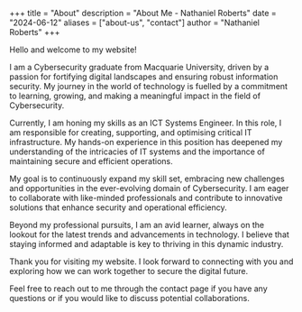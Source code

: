 +++
title = "About"
description = "About Me - Nathaniel Roberts"
date = "2024-06-12"
aliases = ["about-us", "contact"]
author = "Nathaniel Roberts"
+++

Hello and welcome to my website!

I am a Cybersecurity graduate from Macquarie University, driven by a passion for fortifying digital landscapes and ensuring robust information security. My journey in the world of technology is fuelled by a commitment to learning, growing, and making a meaningful impact in the field of Cybersecurity.

Currently, I am honing my skills as an ICT Systems Engineer. In this role, I am responsible for creating, supporting, and optimising critical IT infrastructure. My hands-on experience in this position has deepened my understanding of the intricacies of IT systems and the importance of maintaining secure and efficient operations.

My goal is to continuously expand my skill set, embracing new challenges and opportunities in the ever-evolving domain of Cybersecurity. I am eager to collaborate with like-minded professionals and contribute to innovative solutions that enhance security and operational efficiency.

Beyond my professional pursuits, I am an avid learner, always on the lookout for the latest trends and advancements in technology. I believe that staying informed and adaptable is key to thriving in this dynamic industry.

Thank you for visiting my website. I look forward to connecting with you and exploring how we can work together to secure the digital future.

Feel free to reach out to me through the contact page if you have any questions or if you would like to discuss potential collaborations.





